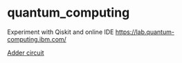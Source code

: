 # quantum_computing
Experiment with Qiskit and online IDE https://lab.quantum-computing.ibm.com/

[Adder circuit](./AdderCircuit.ipynb)
